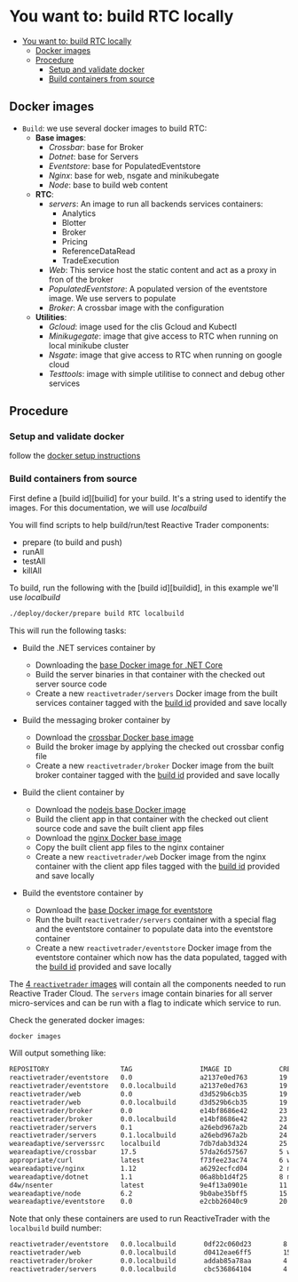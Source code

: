 # You want to: build RTC locally

- [You want to: build RTC locally](#you-want-to-build-rtc-locally)
    - [Docker images](#docker-images)
    - [Procedure](#procedure)
        - [Setup and validate docker](#setup-and-validate-docker)
        - [Build containers from source](#build-containers-from-source)

## Docker images
- `Build`: we use several docker images to build RTC:
    - **Base images**:
        - *Crossbar*: base for Broker
        - *Dotnet*: base for Servers
        - *Eventstore*: base for PopulatedEventstore
        - *Nginx*: base for web, nsgate and minikubegate
        - *Node*: base to build web content
    - **RTC**:
        - *servers*: An image to run all backends services containers:
            - Analytics
            - Blotter
            - Broker
            - Pricing
            - ReferenceDataRead
            - TradeExecution
        - *Web*: This service host the static content and act as a proxy in fron of the broker
        - *PopulatedEventstore*: A populated version of the eventstore image. We use servers to populate
        - *Broker*: A crossbar image with the configuration
    - **Utilities**:
        - *Gcloud*: image used for the clis Gcloud and Kubectl
        - *Minikugegate*: image that give access to RTC when running on local minikube cluster
        - *Nsgate*: image that give access to RTC when running on google cloud
        - *Testtools*: image with simple utilitise to connect and debug other services

## Procedure
### Setup and validate docker
follow the [docker setup instructions][docker-setup]

### Build containers from source
First define a [build id][builid] for your build. It's a string used to identify the images. For this documentation, we will use *localbuild*

You will find scripts to help build/run/test Reactive Trader components:
- prepare (to build and push)
- runAll
- testAll
- killAll

To build, run the following with the [build id][buildid], in this example we'll use *localbuild*
```bash
./deploy/docker/prepare build RTC localbuild
```

This will run the following tasks:

- Build the .NET services container by
  - Downloading the [base Docker image for .NET Core][dotnetcore-image]
  - Build the server binaries in that container with the checked out server source code
  - Create a new `reactivetrader/servers` Docker image from the built services container tagged with the [build id][build-id] provided and save locally

- Build the messaging broker container by
  - Download the [crossbar Docker base image][crossbar-image]
  - Build the broker image by applying the checked out crossbar config file
  - Create a new `reactivetrader/broker` Docker image from the built broker container tagged with the [build id][build-id] provided and save locally

- Build the client container by
  - Download the [nodejs base Docker image][nodejs-image]
  - Build the client app in that container with the checked out client source code and save the built client app files
  - Download the [nginx Docker base image][nginx-image]
  - Copy the built client app files to the nginx container
  - Create a new `reactivetrader/web` Docker image from the nginx container with the client app files tagged with the [build id][build-id] provided and save locally

- Build the eventstore container by
  - Download the [base Docker image for eventstore][eventstore-image]
  - Run the built `reactivetrader/servers` container with a special flag and the eventstore container to populate data into the eventstore container
  - Create a new `reactivetrader/eventstore` Docker image from the eventstore container which now has the data populated, tagged with the [build id][build-id] provided and save locally

The [4 `reactivetrader` images][docker-hub] will contain all the components needed to run Reactive Trader Cloud. The `servers` image contain binaries for all server micro-services and can be run with a flag to indicate which service to run. 


Check the generated docker images:
```bash
docker images
```
Will output something like:
```bash
REPOSITORY                  TAG                 IMAGE ID            CREATED             SIZE
reactivetrader/eventstore   0.0                 a2137e0ed763        19 minutes ago      562MB
reactivetrader/eventstore   0.0.localbuild      a2137e0ed763        19 minutes ago      562MB
reactivetrader/web          0.0                 d3d529b6cb35        19 minutes ago      139MB
reactivetrader/web          0.0.localbuild      d3d529b6cb35        19 minutes ago      139MB
reactivetrader/broker       0.0                 e14bf8686e42        23 minutes ago      830MB
reactivetrader/broker       0.0.localbuild      e14bf8686e42        23 minutes ago      830MB
reactivetrader/servers      0.1                 a26ebd967a2b        24 minutes ago      2.05GB
reactivetrader/servers      0.1.localbuild      a26ebd967a2b        24 minutes ago      2.05GB
weareadaptive/serverssrc    localbuild          7db7dab3d324        25 minutes ago      1.05GB
weareadaptive/crossbar      17.5                57da26d57567        5 weeks ago         830MB
appropriate/curl            latest              f73fee23ac74        6 weeks ago         5.35MB
weareadaptive/nginx         1.12                a6292ecfcd04        2 months ago        107MB
weareadaptive/dotnet        1.1                 06a8bb1d4f25        8 months ago        1.05GB
d4w/nsenter                 latest              9e4f13a0901e        11 months ago       83.8kB
weareadaptive/node          6.2                 9b0abe35bff5        15 months ago       434MB
weareadaptive/eventstore    0.0                 e2cbb26040c9        20 months ago       294MB
```

Note that only these containers are used to run ReactiveTrader with the `localbuild` build number:
```bash
reactivetrader/eventstore   0.0.localbuild       0df22c060d23        8 seconds ago       562.1 MB
reactivetrader/web          0.0.localbuild       d0412eae6ff5        15 seconds ago      146.5 MB
reactivetrader/broker       0.0.localbuild       addab85a78aa        4 minutes ago       387 MB
reactivetrader/servers      0.0.localbuild       cbc536864104        4 minutes ago       1.913 GB
```

[docker-setup]: ./docker-setup.md
[build-id]: ./build-id.md
[dotnetcore-image]: https://store.docker.com/community/images/weareadaptive/dotnet/
[crossbar-image]: https://store.docker.com/community/images/weareadaptive/crossbar/
[eventstore-image]: https://store.docker.com/community/images/weareadaptive/eventstore/
[nodejs-image]: https://store.docker.com/community/images/weareadaptive/node/
[nginx-image]: https://store.docker.com/community/images/weareadaptive/nginx/
[docker-hub]: https://store.docker.com/profiles/reactivetrader/
